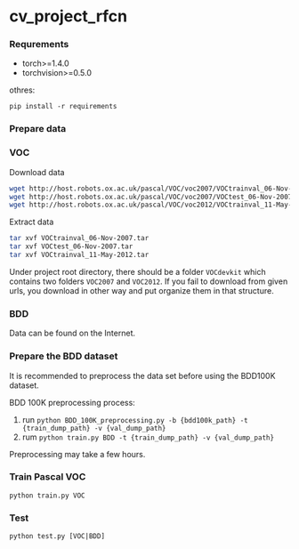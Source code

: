 # cv_project_rfcn
### Requrements
* torch>=1.4.0
* torchvision>=0.5.0

othres:

`pip install -r requirements`
### Prepare data
### VOC
Download data
```bash
wget http://host.robots.ox.ac.uk/pascal/VOC/voc2007/VOCtrainval_06-Nov-2007.tar
wget http://host.robots.ox.ac.uk/pascal/VOC/voc2007/VOCtest_06-Nov-2007.tar
wget http://host.robots.ox.ac.uk/pascal/VOC/voc2012/VOCtrainval_11-May-2012.tar
```
Extract data
```bash
tar xvf VOCtrainval_06-Nov-2007.tar
tar xvf VOCtest_06-Nov-2007.tar
tar xvf VOCtrainval_11-May-2012.tar
```
Under project root directory, there should be a folder `VOCdevkit` which contains two folders `VOC2007` and `VOC2012`. If you fail to download from given urls, you download in other way and put organize them in that structure.

### BDD

Data can be found on the Internet.

### Prepare the BDD dataset

It is recommended to preprocess the data set before using the BDD100K dataset. 

BDD 100K preprocessing process:
1. run `python BDD_100K_preprocessing.py -b {bdd100k_path} -t {train_dump_path} -v {val_dump_path}`
2. rum `python train.py BDD -t {train_dump_path} -v {val_dump_path}`

Preprocessing may take a few hours.

### Train Pascal VOC
`python train.py VOC`

### Test
`python test.py [VOC|BDD]`